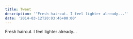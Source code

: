```yaml
---
title: Tweet
description: '"Fresh haircut. I feel lighter already..."'
date: '2014-03-12T20:03:46+00:00'
---
```

Fresh haircut. I feel lighter already...
